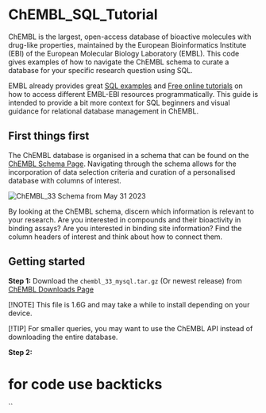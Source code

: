# ChEMBL_SQL_Tutorial
ChEMBL is the largest, open-access database of bioactive molecules with drug-like properties, maintained by the European Bioinformatics Institute (EBI) of the European Molecular Biology Laboratory (EMBL). This code gives examples of how to navigate the ChEMBL schema to curate a database for your specific research question using SQL.

EMBL already provides great [SQL examples](https://chembl.gitbook.io/chembl-interface-documentation/frequently-asked-questions/schema-questions-and-sql-examples) and [Free online tutorials](https://www.ebi.ac.uk/training/online/courses/embl-ebi-programmatically/chembl-programmatically/) on how to access different EMBL-EBI resources programmatically. This guide is intended to provide a bit more context for SQL beginners and visual guidance for relational database management in ChEMBL.

## First things first
The ChEMBL database is organised in a schema that can be found on the [ChEMBL Schema Page](https://www.ebi.ac.uk/chembl/db_schema). Navigating through the schema allows for the incorporation of data selection criteria and curation of a personalised database with columns of interest.

![ChEMBL_33 Schema from May 31 2023](https://ftp.ebi.ac.uk/pub/databases/chembl/ChEMBLdb/latest/chembl_33_schema.png)

By looking at the ChEMBL schema, discern which information is relevant to your research. Are you interested in compounds and their bioactivity in binding assays? Are you interested in binding site information? Find the column headers of interest and think about how to connect them.

## Getting started

**Step 1:**	Download the `chembl_33_mysql.tar.gz` (Or newest release) from [ChEMBL Downloads Page](https://chembl.gitbook.io/chembl-interface-documentation/downloads)

[!NOTE]
This file is 1.6G and may take a while to install depending on your device.

[!TIP]
For smaller queries, you may want to use the ChEMBL API instead of downloading the entire database.

**Step 2:** 



# for code use backticks
``
